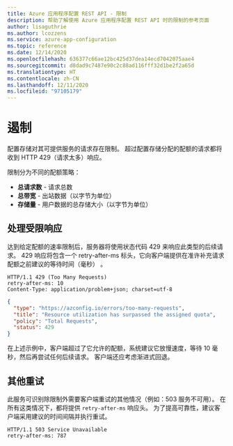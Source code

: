 ```yaml
---
title: Azure 应用程序配置 REST API - 限制
description: 帮助了解使用 Azure 应用程序配置 REST API 时的限制的参考页面
author: lisaguthrie
ms.author: lcozzens
ms.service: azure-app-configuration
ms.topic: reference
ms.date: 12/14/2020
ms.openlocfilehash: 636377c66ae12bc425d37dea14ecd7042075aae4
ms.sourcegitcommit: d8dad9c7487e90c2c88ad116fff32d1be2f2a65d
ms.translationtype: HT
ms.contentlocale: zh-CN
ms.lasthandoff: 12/11/2020
ms.locfileid: "97105179"
---
```

# <a name="throttling"></a>遏制

配置存储对其可提供服务的请求存在限制。 超过配置存储分配的配额的请求都将收到 HTTP 429（请求太多）响应。

限制分为不同的配额策略：

- **总请求数** - 请求总数
- **总带宽** - 出站数据（以字节为单位）
- **存储量** - 用户数据的总存储大小（以字节为单位）

## <a name="handling-throttled-responses"></a>处理受限响应

达到给定配额的速率限制后，服务器将使用状态代码 429 来响应此类型的后续请求。 429 响应将包含一个 retry-after-ms 标头，它向客户端提供在准许补充请求配额之前建议的等待时间（毫秒） 。

```http
HTTP/1.1 429 (Too Many Requests)
retry-after-ms: 10
Content-Type: application/problem+json; charset=utf-8
```

```json
{
  "type": "https://azconfig.io/errors/too-many-requests",
  "title": "Resource utilization has surpassed the assigned quota",
  "policy": "Total Requests",
  "status": 429
}
```

在上述示例中，客户端超过了它允许的配额，系统建议它放慢速度，等待 10 毫秒，然后再尝试任何后续请求。 客户端还应考虑渐进式回退。

## <a name="other-retry"></a>其他重试

此服务可识别除限制外需要客户端重试的其他情况（例如：503 服务不可用）。 在所有这类情况下，都将提供 `retry-after-ms` 响应头。 为了提高可靠性，建议客户端采用建议的时间间隔并执行重试。

```http
HTTP/1.1 503 Service Unavailable
retry-after-ms: 787
```
